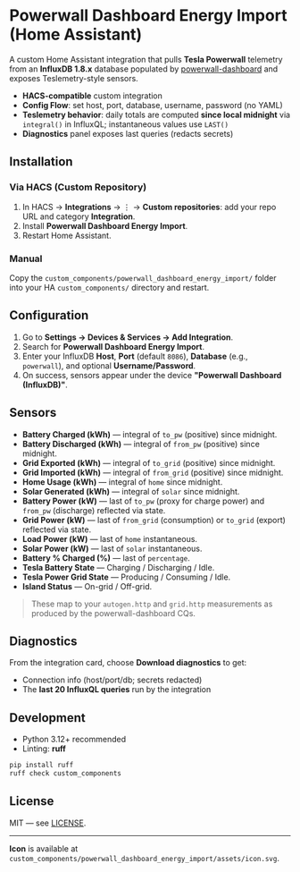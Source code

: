 # Powerwall Dashboard Energy Import (Home Assistant)

A custom Home Assistant integration that pulls **Tesla Powerwall** telemetry from an **InfluxDB 1.8.x** database populated by [powerwall-dashboard](https://github.com/jasonacox/powerwall-dashboard) and exposes Teslemetry-style sensors.

- **HACS-compatible** custom integration
- **Config Flow**: set host, port, database, username, password (no YAML)
- **Teslemetry behavior**: daily totals are computed **since local midnight** via `integral()` in InfluxQL; instantaneous values use `LAST()`
- **Diagnostics** panel exposes last queries (redacts secrets)

## Installation

### Via HACS (Custom Repository)
1. In HACS → **Integrations** → ⋮ → **Custom repositories**: add your repo URL and category **Integration**.
2. Install **Powerwall Dashboard Energy Import**.
3. Restart Home Assistant.

### Manual
Copy the `custom_components/powerwall_dashboard_energy_import/` folder into your HA `custom_components/` directory and restart.

## Configuration
1. Go to **Settings → Devices & Services → Add Integration**.
2. Search for **Powerwall Dashboard Energy Import**.
3. Enter your InfluxDB **Host**, **Port** (default `8086`), **Database** (e.g., `powerwall`), and optional **Username/Password**.
4. On success, sensors appear under the device **"Powerwall Dashboard (InfluxDB)"**.

## Sensors
- **Battery Charged (kWh)** — integral of `to_pw` (positive) since midnight.
- **Battery Discharged (kWh)** — integral of `from_pw` (positive) since midnight.
- **Grid Exported (kWh)** — integral of `to_grid` (positive) since midnight.
- **Grid Imported (kWh)** — integral of `from_grid` (positive) since midnight.
- **Home Usage (kWh)** — integral of `home` since midnight.
- **Solar Generated (kWh)** — integral of `solar` since midnight.
- **Battery Power (kW)** — last of `to_pw` (proxy for charge power) and `from_pw` (discharge) reflected via state.
- **Grid Power (kW)** — last of `from_grid` (consumption) or `to_grid` (export) reflected via state.
- **Load Power (kW)** — last of `home` instantaneous.
- **Solar Power (kW)** — last of `solar` instantaneous.
- **Battery % Charged (%)** — last of `percentage`.
- **Tesla Battery State** — Charging / Discharging / Idle.
- **Tesla Power Grid State** — Producing / Consuming / Idle.
- **Island Status** — On-grid / Off-grid.

> These map to your `autogen.http` and `grid.http` measurements as produced by the powerwall-dashboard CQs.

## Diagnostics
From the integration card, choose **Download diagnostics** to get:
- Connection info (host/port/db; secrets redacted)
- The **last 20 InfluxQL queries** run by the integration

## Development
- Python 3.12+ recommended
- Linting: **ruff**

```bash
pip install ruff
ruff check custom_components
```

## License
MIT — see [LICENSE](LICENSE).

---

**Icon** is available at `custom_components/powerwall_dashboard_energy_import/assets/icon.svg`.
